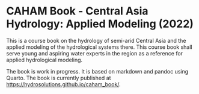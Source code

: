 # CAHAM Book - Central Asia Hydrology: Applied Modeling (2022)

This is a course book on the hydrology of semi-arid Central Asia and the applied modeling of the hydrological systems there. 
This course book shall serve young and aspiring water experts in the region as a reference for applied hydrological modeling.

The book is work in progress. It is based on markdown and pandoc using Quarto. 
The book is currently published at https://hydrosolutions.github.io/caham_book/. 

